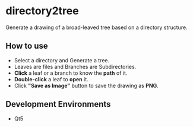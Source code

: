 # directory2tree

Generate a drawing of a broad-leaved tree based on a directory structure.

## How to use
- Select a directory and Generate a tree.
- Leaves are files and Branches are Subdirectories.
- **Click** a leaf or a branch to know the **path** of it.
- **Double-click** a leaf to **open** it.
- Click **"Save as Image"** button to save the drawing as **PNG**.

## Development Environments
- Qt5
